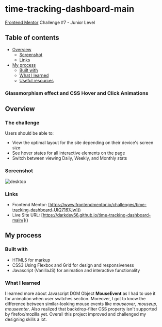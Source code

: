 # time-tracking-dashboard-main

[Frontend Mentor](https://www.frontendmentor.io/)
Challenge #7 - Junior Level

## Table of contents

- [Overview](#overview)
  - [Screenshot](#screenshot)
  - [Links](#links)
- [My process](#my-process)
  - [Built with](#built-with)
  - [What I learned](#what-i-learned)
  - [Useful resources](#useful-resources)

### **Glassmorphism effect and CSS Hover and Click Animations**

## Overview

### The challenge

Users should be able to:

- View the optimal layout for the site depending on their device's screen size
- See hover states for all interactive elements on the page
- Switch between viewing Daily, Weekly, and Monthly stats

### Screenshot

![desktop](https://user-images.githubusercontent.com/69717081/185427059-9f78ff50-2f2a-4eed-ad50-33214e345237.png)



### Links

- Frontend Mentor: [https://www.frontendmentor.io/challenges/time-tracking-dashboard-UIQ7167Jw]()
- Live Site URL: [https://darkdev56.github.io/time-tracking-dashboard-main/]()

## My process

### Built with

- HTML5 for markup
- CSS3 Using Flexbox and Grid for design and responsiveness
- Javascript (VanillaJS) for animation and interactive functionality

### What I learned

I learned more about Javascript DOM Object **MouseEvent** as I had to use it for animation when user switches section. Moreover, I got to know the difference between similar-looking mouse events like *mouseover*, *mouseup*, *mouseenter*. Also realized that backdrop-filter CSS property isn't supported by firefox/mozilla yet. Overall this project improved and challenged my designing skills a lot.
